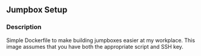 ## Jumpbox Setup

### Description
Simple Dockerfile to make building jumpboxes easier at my workplace. 
This image assumes that you have both the appropriate script and SSH key. 

